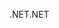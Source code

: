 <span data-ttu-id="02e65-101">.NET</span><span class="sxs-lookup"><span data-stu-id="02e65-101">.NET</span></span>